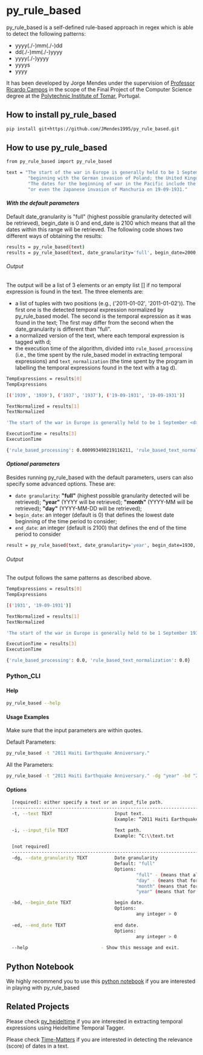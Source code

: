 

# py_rule_based
py_rule_based is a self-defined rule-based approach in regex which is able to detect the following patterns:

   - yyyy(./-)mm(./-)dd
   - dd(./-)mm(./-)yyyy
   - yyyy(./-)yyyy
   - yyyys
   - yyyy

It has been developed by Jorge Mendes under the supervision of [Professor Ricardo Campos](http://www.ccc.ipt.pt/~ricardo/) in the scope of the Final Project of the Computer Science degree at the [Polytechnic Institute of Tomar](http://portal2.ipt.pt/), Portugal.

## How to install py_rule_based

```bash
pip install git+https://github.com/JMendes1995/py_rule_based.git
```

## How to use py_rule_based
``` bash
from py_rule_based import py_rule_based

text = "The start of the war in Europe is generally held to be 1 September 1939,"\
        "beginning with the German invasion of Poland; the United Kingdom and France declared war on Germany two days later."\
        "The dates for the beginning of war in the Pacific include the start of the Second Sino-Japanese War on 7 July 1937,"\
        "or even the Japanese invasion of Manchuria on 19-09-1931."
```

#### _With the default parameters_
Default date_granularity is "full" (highest possible granularity detected will be retrieved), begin_date is 0 and end_date is 2100 which means that all the dates within this range will be retrieved. The following code shows two different ways of obtaining the results:

```` bash
results = py_rule_based(text)
results = py_rule_based(text, date_granularity='full', begin_date=2000, end_date=2100)
````

###### Output
The output will be a list of 3 elements or an empty list [] if no temporal expression is found in the text. The three elements are:

- a list of tuples with two positions (e.g., ('2011-01-02', '2011-01-02')). The first one is the detected temporal expression normalized by py_rule_based model. The second is the temporal expression as it was found in the text; The first may differ from the second when the date_granularity is different than "full".
- a normalized version of the text, where each temporal expression is tagged with d;
- the execution time of the algorithm, divided into `rule_based_processing` (i.e., the time spent by the rule_based model in extracting temporal expressions) and `text_normalization` (the time spent by the program in labelling the temporal expressions found in the text with a tag d).

```` bash
TempExpressions = results[0]
TempExpressions
````
```` bash
[('1939', '1939'), ('1937', '1937'), ('19-09-1931', '19-09-1931')]
````

```` bash
TextNormalized = results[1]
TextNormalized
````
```` bash
'The start of the war in Europe is generally held to be 1 September <d>1939</d>,beginning with the German invasion of Poland; the United Kingdom and France declared war on Germany two days later.The dates for the beginning of war in the Pacific include the start of the Second Sino-Japanese War on 7 July <d>1937</d>,or even the Japanese invasion of Manchuria on <d>19-09-1931</d>.'
````

```` bash
ExecutionTime = results[3]
ExecutionTime
````
```` bash
{'rule_based_processing': 0.000993490219116211, 'rule_based_text_normalization': 0}
````

#### _Optional parameters_
Besides running py_rule_based with the default parameters, users can also specify some advanced options. These are:
- `date granularity`: <b>"full"</b> (highest possible granularity detected will be retrieved); <b>"year"</b> (YYYY will be retrieved); <b>"month"</b> (YYYY-MM will be retrieved); <b>"day"</b> (YYYY-MM-DD will be retrieved);
- `begin_date`: an integer (default is 0) that defines the lowest date beginning of the time period to consider;
- `end_date`: an integer (default is 2100) that defines the end of the time period to consider

```` bash
result = py_rule_based(text, date_granularity='year', begin_date=1930, end_date=1935)
````

###### Output
The output follows the same patterns as described above.


```` bash
TempExpressions = results[0]
TempExpressions
````
```` bash
[('1931', '19-09-1931')]
````

```` bash
TextNormalized = results[1]
TextNormalized
````
```` bash
'The start of the war in Europe is generally held to be 1 September 1939,beginning with the German invasion of Poland; the United Kingdom and France declared war on Germany two days later.The dates for the beginning of war in the Pacific include the start of the Second Sino-Japanese War on 7 July 1937,or even the Japanese invasion of Manchuria on <d>1931</d>.'
````

```` bash
ExecutionTime = results[3]
ExecutionTime
````
```` bash
{'rule_based_processing': 0.0, 'rule_based_text_normalization': 0.0}
````

### Python_CLI
#### Help
``` bash
py_rule_based --help
```
#### Usage Examples
Make sure that the input parameters are within quotes.

Default Parameters:
``` bash
py_rule_based -t "2011 Haiti Earthquake Anniversary." 
```

All the Parameters:
``` bash
py_rule_based -t "2011 Haiti Earthquake Anniversary." -dg "year" -bd "2000" -ed "2015"
```

#### Options
``` bash
  [required]: either specify a text or an input_file path.
  ----------------------------------------------------------------------------------------------------------------------------------
  -t, --text TEXT                       Input text.
                                        Example: “2011 Haiti Earthquake Anniversary.”.

  -i, --input_file TEXT                 Text path.
                                        Example: “C:\\text.txt

```

``` bash
  [not required]
  -----------------------------------------------------------------------------------------------------------------------------------
  -dg, --date_granularity TEXT          Date granularity
                                        Default: "full"
                                        Options:
                                                "full" - (means that all types of granularity will be retrieved, from the coarsest to the finest-granularity).
                                                "day" - (means that for the date YYYY-MM-DD-HH:MM:SS it will retrieve YYYY-MM-DD).
                                                "month" (means that for the date YYYY-MM-DD-HH:MM:SS only the YYYY-MM will be retrieved);
                                                "year" (means that for the date YYYY-MM-DD-HH:MM:SS only the YYYY will be retrieved);

  -bd, --begin_date TEXT                begin date.
                                        Options:
                                                any integer > 0
                                            
  -ed, --end_date TEXT                  end date.
                                        Options:
                                                any integer > 0
                                                
  --help                           - Show this message and exit.

```

## Python Notebook 
We highly recommend you to use this [python notebook](notebook-py-rule-based) if you are interested in playing with py_rule_based

## Related Projects
Please check [py_heideltime](https://github.com/JMendes1995/py_heideltime) if you are interested in extracting temporal expressions using Heideltime Temporal Tagger.

Please check [Time-Matters](https://github.com/LIAAD/Time-Matters) if you are interested in detecting the relevance (score) of dates in a text.
